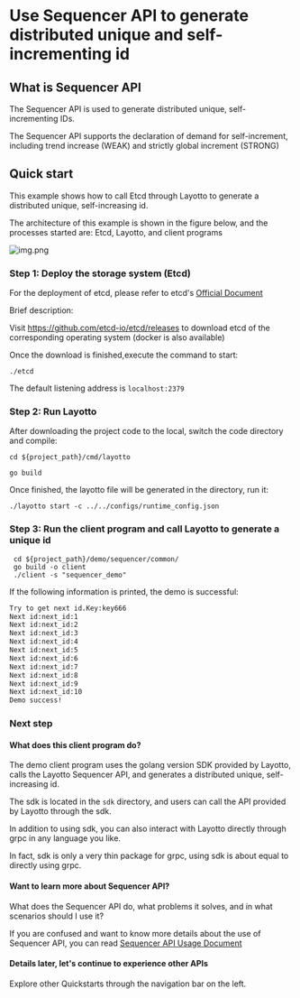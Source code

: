 # Use Sequencer API to generate distributed unique and self-incrementing id
## What is Sequencer API
The Sequencer API is used to generate distributed unique, self-incrementing IDs.

The Sequencer API supports the declaration of demand for self-increment, including trend increase (WEAK) and strictly global increment (STRONG)

## Quick start

This example shows how to call Etcd through Layotto to generate a distributed unique, self-increasing id.

The architecture of this example is shown in the figure below, and the processes started are: Etcd, Layotto, and client programs

![img.png](../../../img/sequencer/etcd/img.png)

### Step 1: Deploy the storage system (Etcd)

For the deployment of etcd, please refer to etcd's [Official Document](https://etcd.io/docs/v3.5/quickstart/)

Brief description:

Visit https://github.com/etcd-io/etcd/releases to download etcd of the corresponding operating system (docker is also available)

Once the download is finished,execute the command to start:

```shell @background
./etcd
```

The default listening address is `localhost:2379`
### Step 2: Run Layotto

After downloading the project code to the local, switch the code directory and compile:

```shell
cd ${project_path}/cmd/layotto
```

```shell @if.not.exist layotto
go build
```

Once finished, the layotto file will be generated in the directory, run it:

```shell @background
./layotto start -c ../../configs/runtime_config.json
```

### Step 3: Run the client program and call Layotto to generate a unique id

```shell
 cd ${project_path}/demo/sequencer/common/
 go build -o client
 ./client -s "sequencer_demo"
```

If the following information is printed, the demo is successful:

```bash
Try to get next id.Key:key666 
Next id:next_id:1  
Next id:next_id:2  
Next id:next_id:3  
Next id:next_id:4  
Next id:next_id:5  
Next id:next_id:6  
Next id:next_id:7  
Next id:next_id:8  
Next id:next_id:9  
Next id:next_id:10  
Demo success!
```

### Next step
#### What does this client program do?
The demo client program uses the golang version SDK provided by Layotto, calls the Layotto Sequencer API, and generates a distributed unique, self-increasing id.

The sdk is located in the `sdk` directory, and users can call the API provided by Layotto through the sdk.

In addition to using sdk, you can also interact with Layotto directly through grpc in any language you like.

In fact, sdk is only a very thin package for grpc, using sdk is about equal to directly using grpc.

#### Want to learn more about Sequencer API?
What does the Sequencer API do, what problems it solves, and in what scenarios should I use it?

If you are confused and want to know more details about the use of Sequencer API, you can read [Sequencer API Usage Document](en/api_reference/sequencer/reference)

#### Details later, let's continue to experience other APIs
Explore other Quickstarts through the navigation bar on the left.

